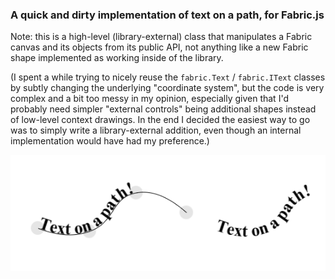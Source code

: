 
### A quick and dirty implementation of text on a path, for Fabric.js

Note: this is a high-level (library-external) class that manipulates a Fabric canvas and its objects from its public API, not anything like a new Fabric shape implemented as working inside of the library.

(I spent a while trying to nicely reuse the `fabric.Text` / `fabric.IText` classes by subtly changing the underlying "coordinate system", but the code is very complex and a bit too messy in my opinion, especially given that I'd probably need simpler "external controls" being additional shapes instead of low-level context drawings. In the end I decided the easiest way to go was to simply write a library-external addition, even though an internal implementation would have had my preference.)

![Curved text example](/screenshot.png?raw=true)
